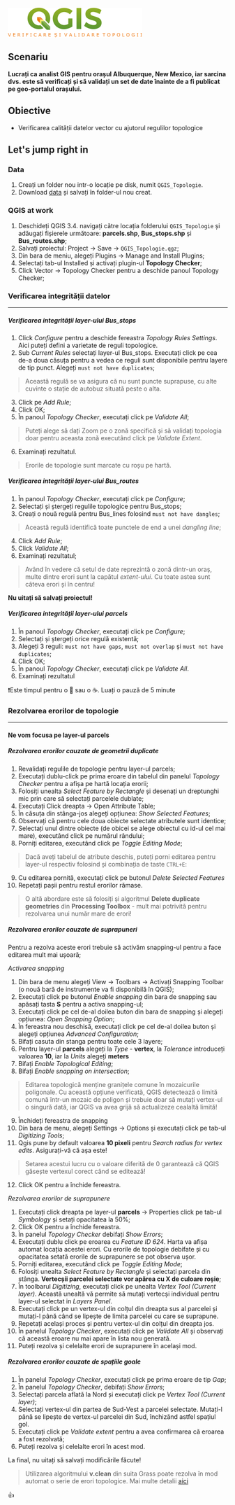 ![logo](https://github.com/iungurianu/qgis-pe-intelesul-tuturor/blob/master/04_QGIS_Verificare_si_validare_topologii/verificare_topologii_logo.png)
## Scenariu
**Lucrați ca analist GIS pentru orașul Albuquerque, New Mexico, iar sarcina dvs. este să verificați și să validați un set de date înainte de a fi publicat pe geo-portalul orașului.**

## Obiective
* Verificarea calității datelor vector cu ajutorul regulilor topologice

## Let's jump right in
### Data
1. Creați un folder nou intr-o locație pe disk, numit `QGIS_Topologie`.
2. Download [data](https://github.com/iungurianu/qgis-pe-intelesul-tuturor/tree/master/04_QGIS_Verificare_si_validare_topologii/Data) și salvați în folder-ul nou creat.
### QGIS at work
1. Deschideți QGIS 3.4. navigați către locația folderului `QGIS_Topologie` și adăugați fișierele următoare: **parcels.shp**, **Bus_stops.shp** și **Bus_routes.shp**;
2. Salvați proiectul: Project -> Save -> `QGIS_Topologie.qgz`;
3. Din bara de meniu, alegeți Plugins -> Manage and Install Plugins;
4. Selectați tab-ul Installed și activați plugin-ul **Topology Checker**;
5. Click Vector -> Topology Checker pentru a deschide panoul Topology Checker;
### Verificarea integrității datelor
****
##### Verificarea integrității layer-ului Bus_stops
1. Click *Configure* pentru a deschide fereastra *Topology Rules Settings*. Aici puteți defini a varietate de reguli topologice.
2. Sub *Current Rules* selectați layer-ul Bus_stops. Executați click pe cea de-a doua căsuța pentru a vedea ce reguli sunt disponibile pentru layere de tip punct. Alegeți `must not have duplicates`;
> Această regulă se va asigura că nu sunt puncte suprapuse, cu alte cuvinte o stație de autobuz situată peste o alta.
3. Click pe *Add Rule*;
4. Click OK;
5. În panoul *Topology Checker*, executați click pe *Validate All*;
> Puteți alege să dați Zoom pe o zonă specifică și să validați topologia doar pentru aceasta zonă executând click pe *Validate Extent*.
6. Examinați rezultatul.
> Erorile de topologie sunt marcate cu roșu pe hartă.

##### Verificarea integrității layer-ului Bus_routes
1. În panoul *Topology Checker*, executați click pe *Configure*;
2. Selectați și ștergeți regulile topologice pentru Bus_stops;
3. Creați o nouă regulă pentru Bus_lines folosind `must not have dangles`;
> Această regulă identifică toate punctele de end a unei *dangling line*;
4. Click *Add Rule*;
5. Click *Validate All*;
6. Examinați rezultatul;
> Având în vedere că setul de date reprezintă o zonă dintr-un oraș, multe dintre erori sunt la capătul *extent-ului*. Cu toate astea sunt câteva erori și în centru!

**Nu uitați să salvați proiectul!**

##### Verificarea integrității layer-ului parcels
1. În panoul *Topology Checker*, executați click pe *Configure*;
2. Selectați și ștergeți orice regulă existentă;
3. Alegeți 3 reguli: `must not have gaps`, `must not overlap` și `must not have duplicates`;
4. Click OK;
5. În panoul *Topology Checker*, executați click pe *Validate All*.
6. Examinați rezultatul

:exclamation:Este timpul pentru o :beer: sau o :coffee:. Luați o pauză de 5 minute

### Rezolvarea erorilor de topologie
****
#### Ne vom focusa pe layer-ul parcels
 ##### Rezolvarea erorilor cauzate de geometrii duplicate
1. Revalidați regulile de topologie pentru layer-ul parcels;
2. Executați dublu-click pe prima eroare din tabelul din panelul *Topology Checker* pentru a afișa pe hartă locația erorii;
3. Folosiți unealta *Select Feature by Rectangle* și desenați un dreptunghi mic prin care să selectați parcelele dublate;
4. Executați Click dreapta -> Open Attribute Table;
5. În căsuța din stânga-jos alegeți opțiunea: *Show Selected Features*;
6. Observați că pentru cele doua obiecte selectate atributele sunt identice;
7. Selectați unul dintre obiecte (de obicei se alege obiectul cu id-ul cel mai mare), executând click pe numărul rândului;
8. Porniți editarea, executând click pe *Toggle Editing Mode*;
> Dacă aveți tabelul de atribute deschis, puteți porni editarea pentru layer-ul respectiv folosind și combinația de taste `CTRL+E`:
9. Cu editarea pornită, executați click pe butonul *Delete Selected Features*
10. Repetați pașii pentru restul erorilor rămase.

>O altă abordare este să folosiți și algoritmul **Delete duplicate geometries** din **Processing Toolbox** - mult mai potrivită pentru rezolvarea unui număr mare de erori!

##### Rezolvarea erorilor cauzate de suprapuneri

 Pentru a rezolva aceste erori trebuie să activăm snapping-ul pentru a face editarea mult mai ușoară;
 
 *Activarea snapping*
 
1. Din bara de menu alegeți View -> Toolbars -> Activați Snapping Toolbar (o nouă bară de instrumente va fi disponibilă în QGIS);
2. Executați click pe butonul *Enable snapping* din bara de snapping sau apăsați tasta **S** pentru a activa snapping-ul;
3. Executați click pe cel de-al doilea buton din bara de snapping și alegeți opțiunea: *Open Snapping Option*;
4. În fereastra nou deschisă, executați click pe cel de-al doilea buton și alegeți opțiunea *Advanced Configuration*;
5. Bifați casuta din stanga pentru toate cele 3 layere;
6. Pentru layer-ul **parcels** alegeți la *Type* - **vertex**, la *Tolerance* introduceți valoarea **10**, iar la *Units* alegeți **meters**
7. Bifați *Enable Topological Editing*;
8. Bifați *Enable snapping on intersection*;
> Editarea topologică menține granițele comune în mozaicurile poligonale. Cu această opțiune verificată, QGIS detectează o limită comună într-un mozaic de poligon și trebuie doar să mutați vertex-ul o singură dată, iar QGIS va avea grijă să actualizeze cealaltă limită!
9. Închideți fereastra de snapping
10. Din bara de menu, alegeți Settings -> Options și executați click pe tab-ul *Digitizing Tools*;
11. Qgis pune by default valoarea **10 pixeli** pentru *Search radius for vertex edits*. Asigurați-vă că așa este!
> Setarea acestui lucru cu o valoare diferită de 0 garantează că QGIS găsește vertexul corect când se editează!
12. Click OK pentru a închide fereastra.

 *Rezolvarea erorilor de suprapunere*
1. Executați click dreapta pe layer-ul **parcels** -> Properties click pe tab-ul *Symbology* și setați opacitatea la 50%;
2. Click OK pentru a închide fereastra.
3. În panelul *Topology Checker* debifați *Show Errors*;
4. Executați dublu click pe eroarea cu *Feature ID 624*. Harta va afișa automat locația acestei erori. Cu erorile de topologie debifate și cu opacitatea setată erorile de suprapunere se pot observa ușor.
5. Porniți editarea, executând click pe *Toggle Editing Mode*;
6. Folosiți unealta *Select Feature by Rectangle* și selectați parcela din stânga. **Vertecșii parcelei selectate vor apărea cu X de culoare roșie**;
7. În toolbarul *Digitizing*, executați click pe unealta *Vertex Tool (Current layer)*. Această unealtă vă permite să mutați vertecși individual pentru layer-ul selectat in *Layers Panel*.
8. Executați click pe un vertex-ul din colțul din dreapta sus al parcelei și mutați-l până când se lipește de limita parcelei cu care se suprapune.
9. Repetați același proces și pentru vertex-ul din colțul din dreapta jos.
10. În panelul *Topology Checker*, executați click pe *Validate All* și observați că această eroare nu mai apare în lista nou generată.
11. Puteți rezolva și celelalte erori de suprapunere în același mod.

##### Rezolvarea erorilor cauzate de spațiile goale
1. În panelul *Topology Checker*, executați click pe prima eroare de tip *Gap*;
2. În panelul *Topology Checker*, debifați *Show Errors*;
3. Selectați parcela aflată la Nord și executați click pe *Vertex Tool (Current layer)*;
4. Selectați vertex-ul din partea de Sud-Vest a parcelei selectate. Mutați-l până se lipește de vertex-ul parcelei din Sud, închizănd astfel spațiul gol.
5. Executați click pe *Validate extent* pentru a avea confirmarea că eroarea a fost rezolvată;
6. Puteți rezolva și celelalte erori în acest mod.

La final, nu uitați să salvați modificările făcute!

> Utilizarea algoritmului **v.clean** din suita Grass poate rezolva în mod automat o serie de erori topologice. Mai multe detalii [aici](https://grass.osgeo.org/grass77/manuals/v.clean.html)

:+1:


 
